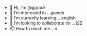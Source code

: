 - 👋 Hi, I’m @ggrack
- 👀 I’m interested in ...games
- 🌱 I’m currently learning ...english
- 💞️ I’m looking to collaborate on ...2/2
- 📫 How to reach me ...n

<!---
ggrack/ggrack is a ✨ special ✨ repository because its `README.md` (this file) appears on your GitHub profile.
You can click the Preview link to take a look at your changes.
--->
